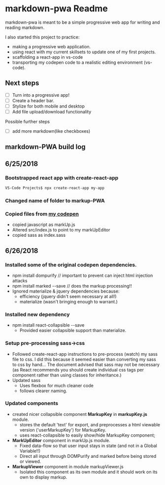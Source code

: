 # markdown-pwa Readme

markdown-pwa is meant to be a simple progressive web app for writing and reading markdown.

I also started this project to practice:
* making a progressive web application.
* using react with my current skillsets to update one of my first projects.
* scaffolding a react-app in vs-code
* transporting my codepen code to a realistic editing environment (vs-code).

## Next steps
- [ ] Turn into a progressive app!
- [ ] Create a header bar.
- [ ] Stylize for both mobile and desktop 
- [ ] Add file upload/download functionality

Possible further steps
- [ ] add more markdown(like checkboxes)

## markdown-PWA build log
## 6/25/2018
### Bootstrapped react app with create-react-app 
```bash
VS-Code Projects$ npx create-react-app my-app
```
### Changed name of folder to markup-PWA

### Copied files from [my codepen](https://codepen.io/moseschild/pen/rGKgZG)
* copied javascript as markUp.js
* Altered src/index.js to point to my markUpEditor
* copied sass as index.sass

## 6/26/2018

### Installed some of the original codepen dependencies.
* npm install dompurify // important to prevent can inject html injection attacks 
* npm install marked --save // does the markup processing!!
* Ignored materialize & jquery dependencies because:
  * efficiency (jquery didn't seem necessary at all!)
  * materialize (wasn't bringing enough to warrant.)

### Installed new dependency
* npm install react-collapsible --save
  * Provided easier collapsible support than materialize.

### Setup pre-processing sass->css
* Followed create-react-app instructions to pre-process (watch) my sass file to css.  I did this because it seemed easier than converting my sass to css by hand... The document advised that sass may not be necessary (as React recommends you should create individual css tags per component rather than using classes for inheritance.)
* Updated sass
  * Uses flexbox for much cleaner code
  * follows clearer naming.

### Updated components

* created nicer collapsible component  **MarkupKey** in **markupKey.js** module. 
  * stores the default 'text' for export, and 
        preprocesses a html viewable version ('userMarkupKey') for MarkupKey.
  * uses react-collapsible to easily show/hide  MarkupKey component;
* **MarkUpEditor** component in markUp.js module.
  * Fixed data-flow so that user input stays in state (and not in a Global Variable!!)
  * Direct all input through DOMPurify and marked before being stored or viewed.
* **MarkupViewer** component in module markupViewer.js
  * Isolated this component as its own module and it should work on its own to display markup.

